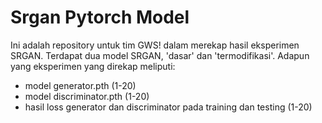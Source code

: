 # Srgan Pytorch Model

Ini adalah repository untuk tim GWS! dalam merekap hasil eksperimen SRGAN. Terdapat dua model SRGAN, 'dasar' dan 'termodifikasi'. Adapun yang eksperimen yang direkap meliputi:
- model generator.pth (1-20)
- model discriminator.pth (1-20)
- hasil loss generator dan discriminator pada training dan testing (1-20)
